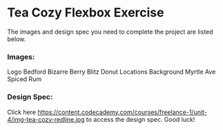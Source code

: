 # Tea Cozy Flexbox Exercise

The images and design spec you need to complete the project are listed below.

### Images:

Logo
Bedford Bizarre
Berry Blitz
Donut
Locations
Background
Myrtle Ave
Spiced Rum

### Design Spec:
Click here  https://content.codecademy.com/courses/freelance-1/unit-4/img-tea-cozy-redline.jpg  to access the design spec.
Good luck!

